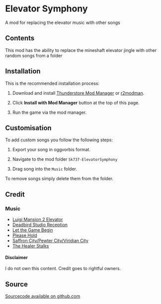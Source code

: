 # Elevator Symphony
A mod for replacing the elevator music with other songs

## Contents
This mod has the ability to replace the mineshaft elevator jingle with other random songs from a folder

## Installation
This is the recommended installation process:

1. Download and install [Thunderstore Mod Manager](https://www.overwolf.com/app/Thunderstore-Thunderstore_Mod_Manager) or [r2modman](https://thunderstore.io/c/for-the-king/p/ebkr/r2modman/).

2.  Click **Install with Mod Manager** button at the top of this page.

3. Run the game via the mod manager.

## Customisation
To add custom songs you follow the following steps:

1. Export your song in oggvorbis format.

2. Navigate to the mod folder `Sk737-ElevatorSymphony`

3. Drag song into the `Music` folder.

To remove songs simply delete them from the folder.

## Credit

### Music
* [Luigi Mansion 2 Elevator](https://www.youtube.com/watch?v=abkvJUM-_yc)
* [Deadbird Studio Reception](https://www.youtube.com/watch?v=AFMgHK38AH0)
* [Let the Game Begin](https://www.youtube.com/watch?v=T30OETu-jd4)
* [Please Hold](https://www.youtube.com/watch?v=OAQGLdMGPxw)
* [Saffron City/Pewter City/Viridian City](https://www.youtube.com/watch?v=Msxct8ee1G8)
* [The Healer Stalks](https://www.youtube.com/watch?v=44lhqrsUTlo)

#### Disclaimer
I do not own this content. Credit goes to rightful owners.

## Source
[Sourcecode available on github.com](https://github.com/Skinnerpuma737/ElevatorSymphony)
